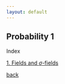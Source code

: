 ```yaml
---
layout: default
---
```


## Probability 1

Index

[1. Fields and $\sigma$-fields](./prob1/field.md)


[back](./)
